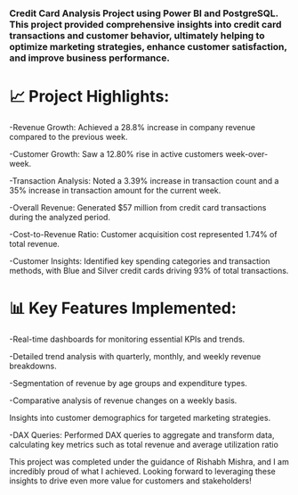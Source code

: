 ### Credit Card Analysis Project using Power BI and PostgreSQL. This project provided comprehensive insights into credit card transactions and customer behavior, ultimately helping to optimize marketing strategies, enhance customer satisfaction, and improve business performance.



# 📈 Project Highlights:

-Revenue Growth: Achieved a 28.8% increase in company revenue compared to the previous week.

-Customer Growth: Saw a 12.80% rise in active customers week-over-week.

-Transaction Analysis: Noted a 3.39% increase in transaction count and a 35% increase in transaction amount for the current week.

-Overall Revenue: Generated $57 million from credit card transactions during the analyzed period.

-Cost-to-Revenue Ratio: Customer acquisition cost represented 1.74% of total revenue.

-Customer Insights: Identified key spending categories and transaction methods, with Blue and Silver credit cards driving 93% of total transactions.



# 📊 Key Features Implemented:

-Real-time dashboards for monitoring essential KPIs and trends.

-Detailed trend analysis with quarterly, monthly, and weekly revenue breakdowns.

-Segmentation of revenue by age groups and expenditure types.

-Comparative analysis of revenue changes on a weekly basis.

Insights into customer demographics for targeted marketing strategies.

-DAX Queries: Performed DAX queries to aggregate and transform data, calculating key metrics such as total revenue and average utilization ratio



This project was completed under the guidance of Rishabh Mishra, and I am incredibly proud of what I achieved. Looking forward to leveraging these insights to drive even more value for customers and stakeholders!



